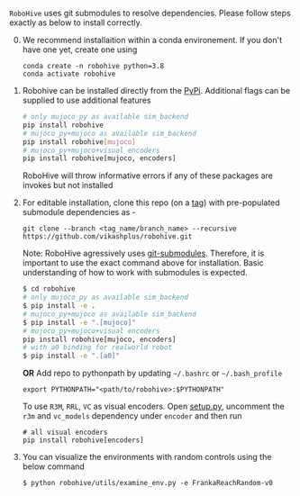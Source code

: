 `RoboHive` uses git submodules to resolve dependencies. Please follow steps exactly as below to install correctly.

0. We recommend installaition within a conda environement. If you don't have one yet, create one using
   ```
   conda create -n robohive python=3.8
   conda activate robohive
   ```

1. Robohive can be installed directly from the [PyPi](https://pypi.org/project/robohive/). Additional flags can be supplied to use additional  features
   ``` bash
   # only mujoco_py as available sim_backend
   pip install robohive
   # mujoco_py+mujoco as available sim_backend
   pip install robohive[mujoco]
   # mujoco_py+mujoco+visual encoders
   pip install robohive[mujoco, encoders]
   ```
   RoboHive will throw informative errors if any of these packages are invokes but not installed

2. For editable installation, clone this repo (on a [tag](https://github.com/vikashplus/robohive/releases)) with pre-populated submodule dependencies as -
   ```
   git clone --branch <tag_name/branch_name> --recursive https://github.com/vikashplus/robohive.git
   ```
   Note: RoboHive agressively uses [git-submodules](https://git-scm.com/book/en/v2/Git-Tools-Submodules). Therefore, it is important to use the exact command above for installation. Basic understanding of how to work with submodules is expected.

   ```bash
   $ cd robohive
   # only mujoco_py as available sim_backend
   $ pip install -e .
   # mujoco_py+mujoco as available sim_backend
   $ pip install -e ".[mujoco]"
   # mujoco_py+mujoco+visual encoders
   pip install robohive[mujoco, encoders]
   # with a0 binding for realworld robot
   $ pip install -e ".[a0]"
   ```
   **OR** Add repo to pythonpath by updating `~/.bashrc` or `~/.bash_profile`
   ```
   export PYTHONPATH="<path/to/robohive>:$PYTHONPATH"
   ```
   To use `R3M`, `RRL`, `VC` as visual encoders. Open [setup.py](/setup.py), uncomment the `r3m` and `vc_models` dependency under `encoder` and then run
   ```
   # all visual encoders
   pip install robohive[encoders]
   ```

3. You can visualize the environments with random controls using the below command
   ```
   $ python robohive/utils/examine_env.py -e FrankaReachRandom-v0
   ```